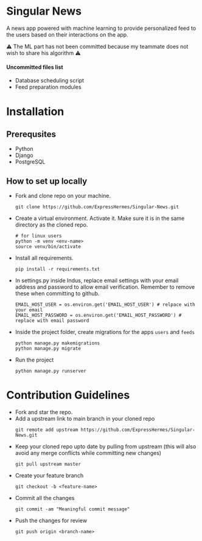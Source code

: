 # Singular News
A news app powered with machine learning to provide personalized feed to the users based on their interactions on the app.

:warning: The ML part has not been committed because my teammate does not wish to share his algorithm :warning:

#### Uncommitted files list
 * Database scheduling script
 * Feed preparation modules

 # Installation

 ## Prerequsites
 - Python 
 - Django
 - PostgreSQL

 ## How to set up locally
- Fork and clone repo on your machine.
    ```
    git clone https://github.com/ExpressHermes/Singular-News.git
    ```

- Create a virtual environment. Activate it. Make sure it is in the same directory as the cloned repo.

    ```
    # for linux users
    python -m venv <env-name>
    source venv/bin/activate 
    ```
- Install all requirements.
    ```
    pip install -r requirements.txt
    ```
- In settings.py inside Indus, replace email settings with your email address and password to allow email verification. Remember to remove these when committing to github.
    ```
    EMAIL_HOST_USER = os.environ.get('EMAIL_HOST_USER') # relpace with your email
    EMAIL_HOST_PASSWORD = os.environ.get('EMAIL_HOST_PASSWORD') # replace with email password
    ```
- Inside the project folder, create migrations for the apps `users` and `feeds`
    ```
    python manage.py makemigrations
    python manage.py migrate
    ```
- Run the project
    ```
    python manage.py runserver
    ```

# Contribution Guidelines
- Fork and star the repo.
- Add a upstream link to main branch in your cloned repo
    ```
    git remote add upstream https://github.com/ExpressHermes/Singular-News.git
    ```
- Keep your cloned repo upto date by pulling from upstream (this will also avoid any merge conflicts while committing new changes)
    ```
    git pull upstream master
    ```
- Create your feature branch
    ```
    git checkout -b <feature-name>
    ```
- Commit all the changes
    ```
    git commit -am "Meaningful commit message"
    ```
- Push the changes for review
    ```
    git push origin <branch-name>
    ```

